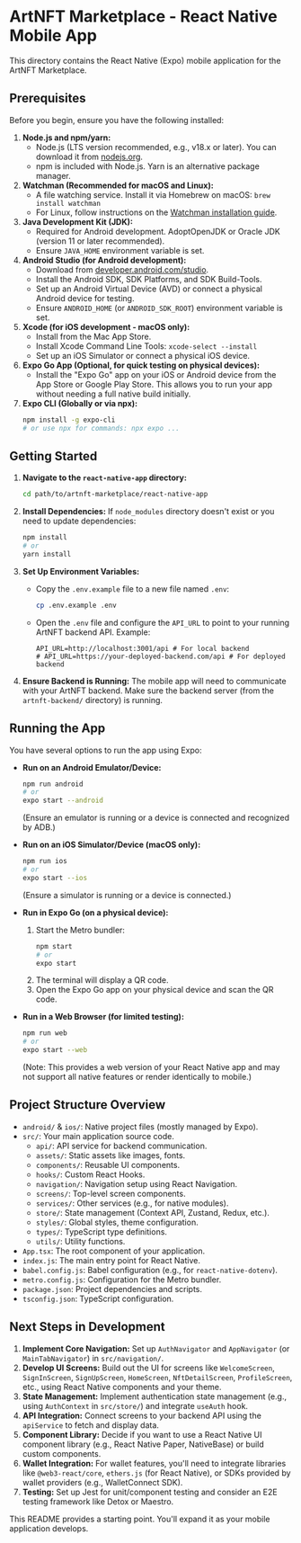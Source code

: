 
# ArtNFT Marketplace - React Native Mobile App

This directory contains the React Native (Expo) mobile application for the ArtNFT Marketplace.

## Prerequisites

Before you begin, ensure you have the following installed:

1.  **Node.js and npm/yarn:**
    *   Node.js (LTS version recommended, e.g., v18.x or later). You can download it from [nodejs.org](https://nodejs.org/).
    *   npm is included with Node.js. Yarn is an alternative package manager.
2.  **Watchman (Recommended for macOS and Linux):**
    *   A file watching service. Install it via Homebrew on macOS: `brew install watchman`
    *   For Linux, follow instructions on the [Watchman installation guide](https://facebook.github.io/watchman/docs/install.html).
3.  **Java Development Kit (JDK):**
    *   Required for Android development. AdoptOpenJDK or Oracle JDK (version 11 or later recommended).
    *   Ensure `JAVA_HOME` environment variable is set.
4.  **Android Studio (for Android development):**
    *   Download from [developer.android.com/studio](https://developer.android.com/studio).
    *   Install the Android SDK, SDK Platforms, and SDK Build-Tools.
    *   Set up an Android Virtual Device (AVD) or connect a physical Android device for testing.
    *   Ensure `ANDROID_HOME` (or `ANDROID_SDK_ROOT`) environment variable is set.
5.  **Xcode (for iOS development - macOS only):**
    *   Install from the Mac App Store.
    *   Install Xcode Command Line Tools: `xcode-select --install`
    *   Set up an iOS Simulator or connect a physical iOS device.
6.  **Expo Go App (Optional, for quick testing on physical devices):**
    *   Install the "Expo Go" app on your iOS or Android device from the App Store or Google Play Store. This allows you to run your app without needing a full native build initially.
7.  **Expo CLI (Globally or via npx):**
    ```bash
    npm install -g expo-cli
    # or use npx for commands: npx expo ...
    ```

## Getting Started

1.  **Navigate to the `react-native-app` directory:**
    ```bash
    cd path/to/artnft-marketplace/react-native-app
    ```

2.  **Install Dependencies:**
    If `node_modules` directory doesn't exist or you need to update dependencies:
    ```bash
    npm install
    # or
    yarn install
    ```

3.  **Set Up Environment Variables:**
    *   Copy the `.env.example` file to a new file named `.env`:
        ```bash
        cp .env.example .env
        ```
    *   Open the `.env` file and configure the `API_URL` to point to your running ArtNFT backend API.
        Example:
        ```env
        API_URL=http://localhost:3001/api # For local backend
        # API_URL=https://your-deployed-backend.com/api # For deployed backend
        ```

4.  **Ensure Backend is Running:**
    The mobile app will need to communicate with your ArtNFT backend. Make sure the backend server (from the `artnft-backend/` directory) is running.

## Running the App

You have several options to run the app using Expo:

*   **Run on an Android Emulator/Device:**
    ```bash
    npm run android
    # or
    expo start --android
    ```
    (Ensure an emulator is running or a device is connected and recognized by ADB.)

*   **Run on an iOS Simulator/Device (macOS only):**
    ```bash
    npm run ios
    # or
    expo start --ios
    ```
    (Ensure a simulator is running or a device is connected.)

*   **Run in Expo Go (on a physical device):**
    1.  Start the Metro bundler:
        ```bash
        npm start
        # or
        expo start
        ```
    2.  The terminal will display a QR code.
    3.  Open the Expo Go app on your physical device and scan the QR code.

*   **Run in a Web Browser (for limited testing):**
    ```bash
    npm run web
    # or
    expo start --web
    ```
    (Note: This provides a web version of your React Native app and may not support all native features or render identically to mobile.)

## Project Structure Overview

*   `android/` & `ios/`: Native project files (mostly managed by Expo).
*   `src/`: Your main application source code.
    *   `api/`: API service for backend communication.
    *   `assets/`: Static assets like images, fonts.
    *   `components/`: Reusable UI components.
    *   `hooks/`: Custom React Hooks.
    *   `navigation/`: Navigation setup using React Navigation.
    *   `screens/`: Top-level screen components.
    *   `services/`: Other services (e.g., for native modules).
    *   `store/`: State management (Context API, Zustand, Redux, etc.).
    *   `styles/`: Global styles, theme configuration.
    *   `types/`: TypeScript type definitions.
    *   `utils/`: Utility functions.
*   `App.tsx`: The root component of your application.
*   `index.js`: The main entry point for React Native.
*   `babel.config.js`: Babel configuration (e.g., for `react-native-dotenv`).
*   `metro.config.js`: Configuration for the Metro bundler.
*   `package.json`: Project dependencies and scripts.
*   `tsconfig.json`: TypeScript configuration.

## Next Steps in Development

1.  **Implement Core Navigation:** Set up `AuthNavigator` and `AppNavigator` (or `MainTabNavigator`) in `src/navigation/`.
2.  **Develop UI Screens:** Build out the UI for screens like `WelcomeScreen`, `SignInScreen`, `SignUpScreen`, `HomeScreen`, `NftDetailScreen`, `ProfileScreen`, etc., using React Native components and your theme.
3.  **State Management:** Implement authentication state management (e.g., using `AuthContext` in `src/store/`) and integrate `useAuth` hook.
4.  **API Integration:** Connect screens to your backend API using the `apiService` to fetch and display data.
5.  **Component Library:** Decide if you want to use a React Native UI component library (e.g., React Native Paper, NativeBase) or build custom components.
6.  **Wallet Integration:** For wallet features, you'll need to integrate libraries like `@web3-react/core`, `ethers.js` (for React Native), or SDKs provided by wallet providers (e.g., WalletConnect SDK).
7.  **Testing:** Set up Jest for unit/component testing and consider an E2E testing framework like Detox or Maestro.

This README provides a starting point. You'll expand it as your mobile application develops.

    